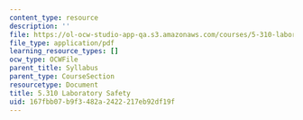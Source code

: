 ```yaml
---
content_type: resource
description: ''
file: https://ol-ocw-studio-app-qa.s3.amazonaws.com/courses/5-310-laboratory-chemistry-fall-2019/167fbb07b9f3482a2422217eb92df19f_MIT5_310F19_safety.pdf
file_type: application/pdf
learning_resource_types: []
ocw_type: OCWFile
parent_title: Syllabus
parent_type: CourseSection
resourcetype: Document
title: 5.310 Laboratory Safety
uid: 167fbb07-b9f3-482a-2422-217eb92df19f
---
```

